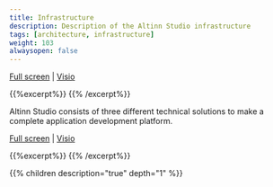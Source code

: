 ```yaml
---
title: Infrastructure
description: Description of the Altinn Studio infrastructure
tags: [architecture, infrastructure]
weight: 103
alwaysopen: false
---
```



[Full screen](/teknologi/altinnstudio/architecture/components/infrastructure/infrastructure_components.svg") | [Visio](/teknologi/altinnstudio/architecture/components/infrastructure/infrastructure_components.vsdx)

{{%excerpt%}}
<object data="/teknologi/altinnstudio/architecture/components/infrastructure/infrastructure_components.svg" type="image/svg+xml" style="width: 100%;"></object>
{{% /excerpt%}}




Altinn Studio consists of three different technical solutions to make a complete application development platform.

[Full screen](/teknologi/altinnstudio/architecture/components/infrastructure/altinn_infrastructure.svg") | [Visio](/teknologi/altinnstudio/architecture/components/infrastructure/altinn_infrastructure.vsdx)

{{%excerpt%}}
<object data="/teknologi/altinnstudio/architecture/components/infrastructure/altinn_infrastructure.svg" type="image/svg+xml" style="width: 100%;"></object>
{{% /excerpt%}}

{{% children description="true" depth="1" %}}
